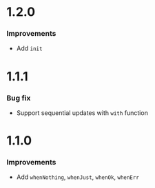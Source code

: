 # 1.2.0

### Improvements

* Add `init`

# 1.1.1

### Bug fix

* Support sequential updates with `with` function

# 1.1.0

### Improvements

* Add `whenNothing`, `whenJust`, `whenOk`, `whenErr`
